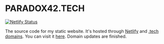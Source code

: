 # PARADOX42.TECH

[![Netlify Status](https://api.netlify.com/api/v1/badges/3d6cfa29-bd7e-45b9-9d30-9798abeae8ca/deploy-status)](https://app.netlify.com/sites/paradox42/deploys)

The source code for my static website. It's hosted through [Netlify](https://netlify.com) and [.tech domains](https://get.tech). You can visit it [here](https://paradox42.tech). Domain updates are finished.